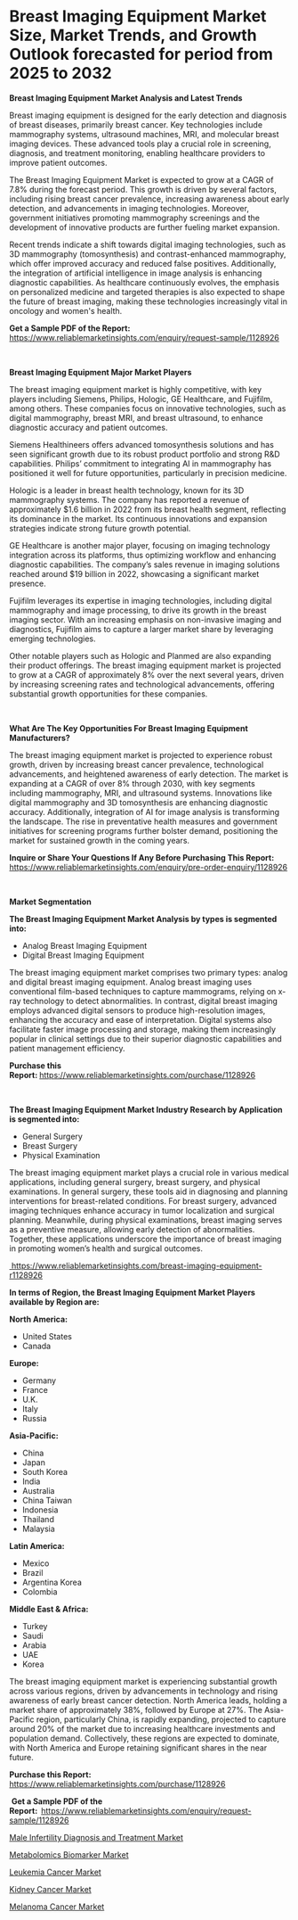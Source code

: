 <p><h1>Breast Imaging Equipment Market Size, Market Trends, and Growth Outlook forecasted for period from 2025 to 2032</h1></p><p><strong>Breast Imaging Equipment Market Analysis and Latest Trends</strong></p>
<p><p>Breast imaging equipment is designed for the early detection and diagnosis of breast diseases, primarily breast cancer. Key technologies include mammography systems, ultrasound machines, MRI, and molecular breast imaging devices. These advanced tools play a crucial role in screening, diagnosis, and treatment monitoring, enabling healthcare providers to improve patient outcomes.</p><p>The Breast Imaging Equipment Market is expected to grow at a CAGR of 7.8% during the forecast period. This growth is driven by several factors, including rising breast cancer prevalence, increasing awareness about early detection, and advancements in imaging technologies. Moreover, government initiatives promoting mammography screenings and the development of innovative products are further fueling market expansion.</p><p>Recent trends indicate a shift towards digital imaging technologies, such as 3D mammography (tomosynthesis) and contrast-enhanced mammography, which offer improved accuracy and reduced false positives. Additionally, the integration of artificial intelligence in image analysis is enhancing diagnostic capabilities. As healthcare continuously evolves, the emphasis on personalized medicine and targeted therapies is also expected to shape the future of breast imaging, making these technologies increasingly vital in oncology and women's health.</p></p>
<p><strong>Get a Sample PDF of the Report:&nbsp;</strong> <a href="https://www.reliablemarketinsights.com/enquiry/request-sample/1128926?utm_campaign=2102&utm_medium=2&utm_source=Github&utm_content=ia&utm_term=03032025&utm_id=breast-imaging-equipment">https://www.reliablemarketinsights.com/enquiry/request-sample/1128926</a></p>
<p>&nbsp;</p>
<p><strong>Breast Imaging Equipment Major Market Players</strong></p>
<p><p>The breast imaging equipment market is highly competitive, with key players including Siemens, Philips, Hologic, GE Healthcare, and Fujifilm, among others. These companies focus on innovative technologies, such as digital mammography, breast MRI, and breast ultrasound, to enhance diagnostic accuracy and patient outcomes.</p><p>Siemens Healthineers offers advanced tomosynthesis solutions and has seen significant growth due to its robust product portfolio and strong R&D capabilities. Philips’ commitment to integrating AI in mammography has positioned it well for future opportunities, particularly in precision medicine.</p><p>Hologic is a leader in breast health technology, known for its 3D mammography systems. The company has reported a revenue of approximately $1.6 billion in 2022 from its breast health segment, reflecting its dominance in the market. Its continuous innovations and expansion strategies indicate strong future growth potential.</p><p>GE Healthcare is another major player, focusing on imaging technology integration across its platforms, thus optimizing workflow and enhancing diagnostic capabilities. The company’s sales revenue in imaging solutions reached around $19 billion in 2022, showcasing a significant market presence.</p><p>Fujifilm leverages its expertise in imaging technologies, including digital mammography and image processing, to drive its growth in the breast imaging sector. With an increasing emphasis on non-invasive imaging and diagnostics, Fujifilm aims to capture a larger market share by leveraging emerging technologies.</p><p>Other notable players such as Hologic and Planmed are also expanding their product offerings. The breast imaging equipment market is projected to grow at a CAGR of approximately 8% over the next several years, driven by increasing screening rates and technological advancements, offering substantial growth opportunities for these companies.</p></p>
<p>&nbsp;</p>
<p><strong>What Are The Key Opportunities For Breast Imaging Equipment Manufacturers?</strong></p>
<p><p>The breast imaging equipment market is projected to experience robust growth, driven by increasing breast cancer prevalence, technological advancements, and heightened awareness of early detection. The market is expanding at a CAGR of over 8% through 2030, with key segments including mammography, MRI, and ultrasound systems. Innovations like digital mammography and 3D tomosynthesis are enhancing diagnostic accuracy. Additionally, integration of AI for image analysis is transforming the landscape. The rise in preventative health measures and government initiatives for screening programs further bolster demand, positioning the market for sustained growth in the coming years.</p></p>
<p><strong>Inquire or Share Your Questions If Any Before Purchasing This Report:</strong> <a href="https://www.reliablemarketinsights.com/enquiry/pre-order-enquiry/1128926?utm_campaign=2102&utm_medium=2&utm_source=Github&utm_content=ia&utm_term=03032025&utm_id=breast-imaging-equipment">https://www.reliablemarketinsights.com/enquiry/pre-order-enquiry/1128926</a></p>
<p>&nbsp;</p>
<p><strong>Market Segmentation</strong></p>
<p><strong>The Breast Imaging Equipment Market Analysis by types is segmented into:</strong></p>
<p><ul><li>Analog Breast Imaging Equipment</li><li>Digital Breast Imaging Equipment</li></ul></p>
<p><p>The breast imaging equipment market comprises two primary types: analog and digital breast imaging equipment. Analog breast imaging uses conventional film-based techniques to capture mammograms, relying on x-ray technology to detect abnormalities. In contrast, digital breast imaging employs advanced digital sensors to produce high-resolution images, enhancing the accuracy and ease of interpretation. Digital systems also facilitate faster image processing and storage, making them increasingly popular in clinical settings due to their superior diagnostic capabilities and patient management efficiency.</p></p>
<p><strong>Purchase this Report:&nbsp;</strong><a href="https://www.reliablemarketinsights.com/purchase/1128926?utm_campaign=2102&utm_medium=2&utm_source=Github&utm_content=ia&utm_term=03032025&utm_id=breast-imaging-equipment">https://www.reliablemarketinsights.com/purchase/1128926</a></p>
<p>&nbsp;</p>
<p><strong>The Breast Imaging Equipment Market Industry Research by Application is segmented into:</strong></p>
<p><ul><li>General Surgery</li><li>Breast Surgery</li><li>Physical Examination</li></ul></p>
<p><p>The breast imaging equipment market plays a crucial role in various medical applications, including general surgery, breast surgery, and physical examinations. In general surgery, these tools aid in diagnosing and planning interventions for breast-related conditions. For breast surgery, advanced imaging techniques enhance accuracy in tumor localization and surgical planning. Meanwhile, during physical examinations, breast imaging serves as a preventive measure, allowing early detection of abnormalities. Together, these applications underscore the importance of breast imaging in promoting women’s health and surgical outcomes.</p></p>
<p><a href="https://www.reliablemarketinsights.com/breast-imaging-equipment-r1128926?utm_campaign=2102&utm_medium=2&utm_source=Github&utm_content=ia&utm_term=03032025&utm_id=breast-imaging-equipment">&nbsp;https://www.reliablemarketinsights.com/breast-imaging-equipment-r1128926</a></p>
<p><strong>In terms of Region, the Breast Imaging Equipment Market Players available by Region are:</strong></p>
<p>
    <p> <strong> North America: </strong>
        <ul>
            <li>United States</li>
            <li>Canada</li>
        </ul>
        </p> 
    <p> <strong> Europe: </strong>
        <ul>
            <li>Germany</li>
            <li>France</li>
            <li>U.K.</li>
            <li>Italy</li>
            <li>Russia</li>
        </ul>
        </p> 
    <p> <strong> Asia-Pacific: </strong>
        <ul>
            <li>China</li>
            <li>Japan</li>
            <li>South Korea</li>
            <li>India</li>
            <li>Australia</li>
            <li>China Taiwan</li>
            <li>Indonesia</li>
            <li>Thailand</li>
            <li>Malaysia</li>
        </ul>
        </p> 
    <p> <strong> Latin America: </strong>
        <ul>
            <li>Mexico</li>
            <li>Brazil</li>
            <li>Argentina Korea</li>
            <li>Colombia</li>
        </ul>
        </p> 
    <p> <strong> Middle East & Africa: </strong>
        <ul>
            <li>Turkey</li>
            <li>Saudi</li>
            <li>Arabia</li>
            <li>UAE</li>
            <li>Korea</li>
        </ul>
    </p>
    </p>
<p><p>The breast imaging equipment market is experiencing substantial growth across various regions, driven by advancements in technology and rising awareness of early breast cancer detection. North America leads, holding a market share of approximately 38%, followed by Europe at 27%. The Asia-Pacific region, particularly China, is rapidly expanding, projected to capture around 20% of the market due to increasing healthcare investments and population demand. Collectively, these regions are expected to dominate, with North America and Europe retaining significant shares in the near future.</p></p>
<p><strong>Purchase this Report: </strong><a href="https://www.reliablemarketinsights.com/purchase/1128926?utm_campaign=2102&utm_medium=2&utm_source=Github&utm_content=ia&utm_term=03032025&utm_id=breast-imaging-equipment">https://www.reliablemarketinsights.com/purchase/1128926</a></p>
<p>&nbsp;<strong>Get a Sample PDF of the Report:&nbsp;&nbsp;</strong><a href="https://www.reliablemarketinsights.com/enquiry/request-sample/1128926?utm_campaign=2102&utm_medium=2&utm_source=Github&utm_content=ia&utm_term=03032025&utm_id=breast-imaging-equipment">https://www.reliablemarketinsights.com/enquiry/request-sample/1128926</a></p>
<p><strong></strong></p>
<p><p><a href="https://github.com/genayziben/Market-Research-Report-List-1/blob/main/male-infertility-diagnosis-and-treatment-market.md?utm_campaign=2102&utm_medium=2&utm_source=Github&utm_content=ia&utm_term=03032025&utm_id=breast-imaging-equipment">Male Infertility Diagnosis and Treatment Market</a></p><p><a href="https://github.com/saklpelzami95/Market-Research-Report-List-1/blob/main/metabolomics-biomarker-market.md?utm_campaign=2102&utm_medium=2&utm_source=Github&utm_content=ia&utm_term=03032025&utm_id=breast-imaging-equipment">Metabolomics Biomarker Market</a></p><p><a href="https://github.com/meuskocov/Market-Research-Report-List-1/blob/main/leukemia-cancer-market.md?utm_campaign=2102&utm_medium=2&utm_source=Github&utm_content=ia&utm_term=03032025&utm_id=breast-imaging-equipment">Leukemia Cancer Market</a></p><p><a href="https://github.com/elitasvimal/Market-Research-Report-List-1/blob/main/kidney-cancer-market.md?utm_campaign=2102&utm_medium=2&utm_source=Github&utm_content=ia&utm_term=03032025&utm_id=breast-imaging-equipment">Kidney Cancer Market</a></p><p><a href="https://github.com/beroxiluwaya/Market-Research-Report-List-1/blob/main/melanoma-cancer-market.md?utm_campaign=2102&utm_medium=2&utm_source=Github&utm_content=ia&utm_term=03032025&utm_id=breast-imaging-equipment">Melanoma Cancer Market</a></p></p>